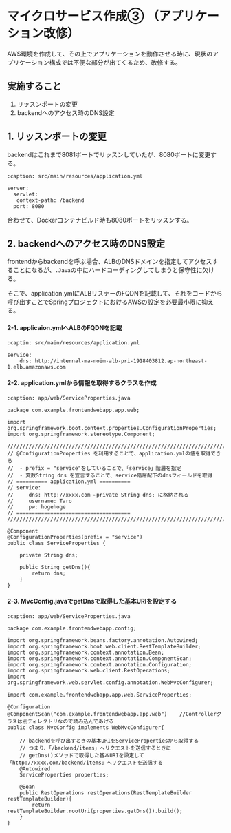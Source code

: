 # マイクロサービス作成③ （アプリケーション改修）
AWS環境を作成して、その上でアプリケーションを動作させる時に、現状のアプリケーション構成では不便な部分が出てくるため、改修する。

## 実施すること
1. リッスンポートの変更
2. backendへのアクセス時のDNS設定

## 1. リッスンポートの変更
backendはこれまで8081ポートでリッスンしていたが、8080ポートに変更する。

```{code-block} yaml
:caption: src/main/resources/application.yml

server:
  servlet:
   context-path: /backend
  port: 8080
```

合わせて、Dockerコンテナビルド時も8080ポートをリッスンする。

## 2. backendへのアクセス時のDNS設定
frontendからbackendを呼ぶ場合、ALBのDNSドメインを指定してアクセスすることになるが、`.Java`の中にハードコーディングしてしまうと保守性に欠ける。

そこで、application.ymlにALBリスナーのFQDNを記載して、それをコードから呼び出すことでSpringプロジェクトにおけるAWSの設定を必要最小限に抑える。

#### 2-1. applicaion.ymlへALBのFQDNを記載
```{code-block} yaml
:captin: src/main/resources/application.yml

service:
    dns: http://internal-ma-noim-alb-pri-1918403812.ap-northeast-1.elb.amazonaws.com
```

#### 2-2. application.ymlから情報を取得するクラスを作成

```{code-block} java
:caption: app/web/ServiceProperties.java

package com.example.frontendwebapp.app.web;

import org.springframework.boot.context.properties.ConfigurationProperties;
import org.springframework.stereotype.Component;

///////////////////////////////////////////////////////////////////////
// @ConfigurationProperties を利用することで、application.ymlの値を取得できる
//  - prefix = "service"をしていることで、「service」階層を指定
//  - 変数String dns を宣言することで、service階層配下のdnsフィールドを取得
// ========== application.yml ==========
// service:
//     dns: http://xxxx.com ←private String dns; に格納される
//     username: Taro
//     pw: hogehoge
// =====================================
///////////////////////////////////////////////////////////////////////

@Component
@ConfigurationProperties(prefix = "service")
public class ServiceProperties {

    private String dns;

    public String getDns(){
        return dns;
    }
}

```

#### 2-3. MvcConfig.javaでgetDnsで取得した基本URIを設定する

```{code-block} java
:caption: app/web/ServiceProperties.java

package com.example.frontendwebapp.config;

import org.springframework.beans.factory.annotation.Autowired;
import org.springframework.boot.web.client.RestTemplateBuilder;
import org.springframework.context.annotation.Bean;
import org.springframework.context.annotation.ComponentScan;
import org.springframework.context.annotation.Configuration;
import org.springframework.web.client.RestOperations;
import org.springframework.web.servlet.config.annotation.WebMvcConfigurer;

import com.example.frontendwebapp.app.web.ServiceProperties;

@Configuration
@ComponentScan("com.example.frontendwebapp.app.web")    //Controllerクラスは別ディレクトリなので読み込んであげる
public class MvcConfig implements WebMvcConfigurer{
    
    // backendを呼び出すときの基本URIをServicePropertiesから取得する
    // つまり、「/backend/items」へリクエストを送信するときに
    // getDns()メソッドで取得した基本URIを設定して「http://xxxx.com/backend/items」へリクエストを送信する
    @Autowired
    ServiceProperties properties;

    @Bean
    public RestOperations restOperations(RestTemplateBuilder restTemplateBuilder){
        return restTemplateBuilder.rootUri(properties.getDns()).build();
    }
}
```




